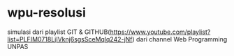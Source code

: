 # wpu-resolusi
simulasi dari playlist GIT &amp; GITHUB(https://www.youtube.com/playlist?list=PLFIM0718LjIVknj6sgsSceMqlq242-jNf) dari channel Web Programming UNPAS
